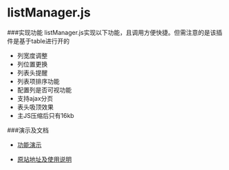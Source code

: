 # listManager.js
###实现功能
listManager.js实现以下功能，且调用方便快捷。但需注意的是该插件是基于table进行开的

- 列宽度调整
- 列位置更换
- 列表头提醒
- 列表项排序功能
- 配置列是否可视功能
- 支持ajax分页
- 表头吸顶效果
- 主JS压缩后只有16kb

###演示及文档
- [功能演示](http://www.lovejavascript.com/zone/listManager/demo.html)

- [原站地址及使用说明](http://www.lovejavascript.com/#!zone/listManager)
